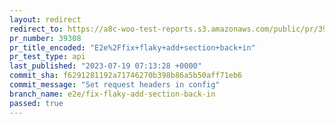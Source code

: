 ```yaml
---
layout: redirect
redirect_to: https://a8c-woo-test-reports.s3.amazonaws.com/public/pr/39308/api/index.html
pr_number: 39308
pr_title_encoded: "E2e%2Ffix+flaky+add+section+back+in"
pr_test_type: api
last_published: "2023-07-19 07:13:28 +0000"
commit_sha: f6291281192a71746270b398b86a5b50aff71eb6
commit_message: "Set request headers in config"
branch_name: e2e/fix-flaky-add-section-back-in
passed: true
---
```

